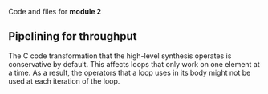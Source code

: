Code and files for **module 2**

## Pipelining for throughput
The C code transformation that the high-level synthesis operates is conservative by default.  This affects loops that only work on one element at a time.  As a result, the operators that a loop uses in its body might not be used at each iteration of the loop.
